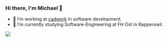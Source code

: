 ### Hi there, I'm Michael 👋

-  🔭 I’m working at [cadwork](https://de.cadwork.swiss/) in software development. 
-  🌱 I’m currently studying Software-Engineering at FH Ost in Rapperswil. 

<img src="https://github-readme-stats.vercel.app/api/top-langs?username=Brunner246&layout=compact"/>

<!--
<img src="https://github-readme-stats.vercel.app/api?username=Brunner246&show_icons=true"/>


<img src="https://github-readme-stats.vercel.app/api/pin/?username=cwapi3d&repo=cwapi3dpython"/>


**Brunner246/Brunner246** is a ✨ _special_ ✨ repository because its `README.md` (this file) appears on your GitHub profile.

Here are some ideas to get you started:

- 🔭 I’m currently working on ...
- 🌱 I’m currently learning ...
- 👯 I’m looking to collaborate on ...
- 🤔 I’m looking for help with ...
- 💬 Ask me about ...
- 📫 How to reach me: ...
- 😄 Pronouns: ...
- ⚡ Fun fact: ...
-->
